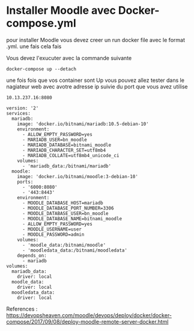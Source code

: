 # Installer Moodle avec Docker-compose.yml

pour installer Moodle vous devez creer un run docker file avec le format .yml. une fais cela fais 

Vous devez l'exucuter avec la commande suivante

``` 
docker-compose up --detach

```

une fois fois que vos container sont Up vous pouvez allez tester dans le nagiateur web avec avotre adresse ip suivie du port que vous avez utilise


```
10.13.237.16:8080

```

```
version: '2'
services:
  mariadb:
    image: 'docker.io/bitnami/mariadb:10.5-debian-10'
    environment:
      - ALLOW_EMPTY_PASSWORD=yes
      - MARIADB_USER=bn_moodle
      - MARIADB_DATABASE=bitnami_moodle
      - MARIADB_CHARACTER_SET=utf8mb4
      - MARIADB_COLLATE=utf8mb4_unicode_ci
    volumes:
      - 'mariadb_data:/bitnami/mariadb'
  moodle:
    image: 'docker.io/bitnami/moodle:3-debian-10'
    ports:
      - '6000:8080'
      - '443:8443'
    environment:
      - MOODLE_DATABASE_HOST=mariadb
      - MOODLE_DATABASE_PORT_NUMBER=3306
      - MOODLE_DATABASE_USER=bn_moodle
      - MOODLE_DATABASE_NAME=bitnami_moodle
      - ALLOW_EMPTY_PASSWORD=yes
      - MOODLE_USERNAME=user
      - MOODLE_PASSWORD=admin
    volumes:
      - 'moodle_data:/bitnami/moodle'  
      - 'moodledata_data:/bitnami/moodledata'
    depends_on:
      - mariadb
volumes:
  mariadb_data:
    driver: local
  moodle_data:
    driver: local
  moodledata_data:
    driver: local

```

References : https://devopsheaven.com/moodle/devops/deploy/docker/docker-compose/2017/09/08/deploy-moodle-remote-server-docker.html
